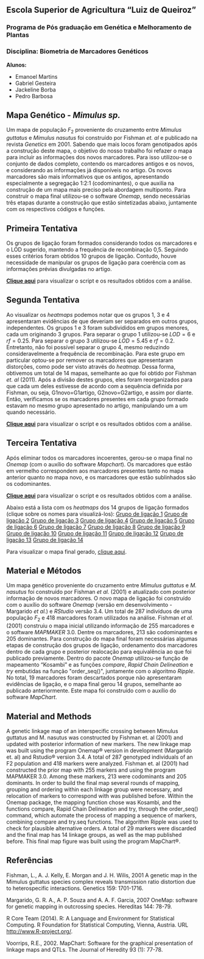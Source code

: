 ## Escola Superior de Agricultura “Luiz de Queiroz” 
### Programa de Pós graduação em Genética e Melhoramento de Plantas
### Disciplina: Biometria de Marcadores Genéticos

**Alunos:**
- Emanoel Martins
- Gabriel Gesteira
- Jackeline Borba
- Pedro Barbosa

## Mapa Genético - _Mimulus sp._

Um mapa de população $F_2$ proveniente do cruzamento entre _Mimulus guttatus_ e _Mimulus nasutus_ foi construído por Fishman _et. al_ e publicado na revista _Genetics_ em 2001. Sabendo que mais locos foram genotipados após a construção deste mapa, o objetivo do nosso trabalho foi refazer o mapa para incluir as informações dos novos marcadores. Para isso utilizou-se o conjunto de dados completo, contendo os marcadores antigos e os novos, e considerando as informações já disponíveis no artigo.  Os novos marcadores são mais informativos que os antigos, apresentando especialmente a segregação 1:2:1 (codominantes), o que auxilia na construção de um mapa mais preciso pela abordagem multiponto. Para construir o mapa final utilizou-se o software _Onemap_, sendo necessárias três etapas durante a construção que estão sintetizadas abaixo, juntamente com os respectivos códigos e funções.

## Primeira Tentativa

Os grupos de ligação foram formados considerando todos os marcadores e o LOD sugerido, mantendo a frequência de recombinação 0,5. Seguindo esses critérios foram obtidos 10 grupos de ligação. Contudo, houve necessidade de manipular os grupos de ligação para coerência com as informações prévias divulgadas no artigo.

[**Clique aqui**](https://gabrielgesteira.github.io/Mapa-Mimulus/mapmimulus_1tentativa.html) para visualizar o script e os resultados obtidos com a análise.

## Segunda Tentativa

Ao visualizar os _heatmaps_ podemos notar que os grupos 1, 3 e 4 apresentaram evidências de que deveriam ser separados em outros grupos, independentes. Os grupos 1 e 3 foram subdivididos em grupos menores, cada um originando 3 grupos. Para separar o grupo 1 utilizou-se $LOD=6$ e $rf=0.25$. Para separar o grupo 3 utilizou-se $LOD=5.45$ e $rf=0.2$. Entretanto, não foi possível separar o grupo 4,  mesmo reduzindo consideravelmente a frequência de recombinação. Para este grupo em particular optou-se por remover os marcadores que apresentaram distorções, como pode ser visto através do _heatmap_. 
Dessa forma, obtivemos um total de 14 mapas, semelhante ao que foi obtido por Fishman _et. al_ (2011). Após a divisão destes grupos, eles foram reorganizados para que cada um deles estivesse de acordo com a sequência definida por Fishman, ou seja, G1novo=G1artigo, G2novo=G2artigo, e assim por diante. Então, verificamos se os marcadores presentes em cada grupo formado estavam no mesmo grupo apresentado no artigo, manipulando um a um quando necessário.

[**Clique aqui**](https://gabrielgesteira.github.io/Mapa-Mimulus/mapmimulus_2tentativa.html) para visualizar o script e os resultados obtidos com a análise.

## Terceira Tentativa

Após eliminar todos os marcadores incoerentes, gerou-se o mapa final no _Onemap_ (com o auxílio do software _Mapchart_). Os marcadores que estão em vermelho correspondem aos marcadores presentes tanto no mapa anterior quanto no mapa novo, e os marcadores que estão sublinhados são os codominantes.

[**Clique aqui**](https://gabrielgesteira.github.io/Mapa-Mimulus/mapmimulus_3tentativa.html) para visualizar o script e os resultados obtidos com a análise.

Abaixo está a lista com os _heatmaps_ dos 14 grupos de ligação formados (clique sobre os nomes para visualizá-los):
[Grupo de ligação 1](https://gabrielgesteira.github.io/Mapa-Mimulus/images/heat1.tiff)
[Grupo de ligação 2](https://gabrielgesteira.github.io/Mapa-Mimulus/images/heat2.tiff)
[Grupo de ligação 3](https://gabrielgesteira.github.io/Mapa-Mimulus/images/heat3.tiff)
[Grupo de ligação 4](https://gabrielgesteira.github.io/Mapa-Mimulus/images/heat4.tiff)
[Grupo de ligação 5](https://gabrielgesteira.github.io/Mapa-Mimulus/images/heat5.tiff)
[Grupo de ligação 6](https://gabrielgesteira.github.io/Mapa-Mimulus/images/heat6.tiff)
[Grupo de ligação 7](https://gabrielgesteira.github.io/Mapa-Mimulus/images/heat7.tiff)
[Grupo de ligação 8](https://gabrielgesteira.github.io/Mapa-Mimulus/images/heat8.tiff)
[Grupo de ligação 9](https://gabrielgesteira.github.io/Mapa-Mimulus/images/heat9.tiff)
[Grupo de ligação 10](https://gabrielgesteira.github.io/Mapa-Mimulus/images/heat10.tiff)
[Grupo de ligação 11](https://gabrielgesteira.github.io/Mapa-Mimulus/images/heat11.tiff)
[Grupo de ligação 12](https://gabrielgesteira.github.io/Mapa-Mimulus/images/heat12.tiff)
[Grupo de ligação 13](https://gabrielgesteira.github.io/Mapa-Mimulus/images/heat13.tiff)
[Grupo de ligação 14](https://gabrielgesteira.github.io/Mapa-Mimulus/images/heat14.tiff)

Para visualizar o mapa final gerado, [clique aqui](https://gabrielgesteira.github.io/Mapa-Mimulus/images/mapa_mimulus.pdf).

## Material e Métodos

Um mapa genético proveniente do cruzamento entre _Mimulus guttatus_ e _M. nasutus_ foi construído por Fishman _et al._ (2001) e atualizado com posterior informação de novos marcadores. O novo mapa de ligação foi construído com o auxílio do software _Onemap_ (versão em desenvolvimento - Margarido _et al._) e _RStudio_ versão 3.4. Um total de 287 indivíduos de uma população $F_2$ e 418 marcadores foram utilizados na análise. Fishman _et al._ (2001) construiu o mapa inicial utilizando informação de 255 marcadores e o software _MAPMAKER_ 3.0. Dentre os marcadores, 213 são codominantes e 205 dominantes. Para construção do mapa final foram necessárias algumas etapas de construção dos grupos de ligação, ordenamento dos marcadores dentro de cada grupo e posterior realocação para equivalência ao que foi publicado previamente. Dentro do pacote _Onemap_ utilizou-se função de mapeamento “Kosambi” e as funções _compare_, _Rapid Chain Delineation_ e _try_ embutidas na função "order_seq()", juntamente com o algoritmo _Ripple_. No total, 19 marcadores foram descartados porque não apresentaram evidências de ligação, e o mapa final gerou 14 grupos, semelhante ao publicado anteriormente. Este mapa foi construído com o auxílio do software _MapChart_.

## Material and Methods

A genetic linkage map of an interspecific crossing between Mimulus guttatus and M. nasutus was constructed by Fishman et. al (2001) and updated with posterior information of new markers. The new linkage map was built using the program Onemap® version in development (Margarido et. al) and Rstudio® version 3.4. A total of 287 genotyped individuals of an F2 population and 418 markers were analyzed. Fishman et. al (2001) had constructed the prior map with 255 markers and using the program MAPMAKER 3.0. Among these markers, 213 were codominants and 205 dominants. In order to build the final map several rounds of mapping, grouping and ordering within each linkage group were necessary, and relocation of markers to correspond with was published before. Within the Onemap package, the mapping function chose was Kosambi, and the functions compare, Rapid Chain Delineation and try, through the order_seq() command, which automate the process of mapping a sequence of markers, combining compare and try.seq functions. The algorithm Ripple was used to check for plausible alternative orders. A total of 29 markers were discarded and the final map has 14 linkage groups, as well as the map published before. This final map figure was built using the program MapChart®.


## Referências

Fishman, L., A. J. Kelly, E. Morgan and J. H. Wilis, 2001 A genetic map in the Mimulus guttatus species complex reveals transmission ratio distortion due to heterospecific interactions. Genetics 159: 1701-1716.

Margarido, G. R. A., A. P. Souza and A. A. F. Garcia, 2007 OneMap: software for genetic mapping in outcrossing species. Hereditas 144: 78-79.

R Core Team (2014). R: A Language and Environment for Statistical Computing. R Foundation for Statistical Computing, Vienna, Austria. URL http://www.R-project.org/.

Voorrips, R.E., 2002. MapChart: Software for the graphical presentation of linkage maps and QTLs. The Journal of Heredity 93 (1): 77-78.
